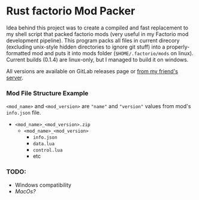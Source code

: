 # Rust factorio Mod Packer

Idea behind this project was to create a compiled and fast replacement to my shell script that packed factorio mods (very useful in my Factorio mod development pipeline).
This program packs all files in current direcory (excluding unix-style hidden directories to ignore git stuff) into a properly-formatted mod and puts it into mods folder (`$HOME/.factorio/mods` on linux).
Current builds (0.1.4) are linux-only, but I managed to build it on windows.

All versions are available on GitLab releases page or [from my friend's server](https://cavej376.ddns.net/files/rfmp_releases/).

### Mod File Structure Example
`<mod_name>` and `<mod_version>` are `"name"` and `"version"` values from mod's `info.json` file.
- `<mod_name>_<mod_version>.zip`
    - `<mod_name>_<mod_version>`
        - `info.json`
        - `data.lua`
        - `control.lua`
        - etc

### TODO:
- Windows compatibility
- *MacOs?*
